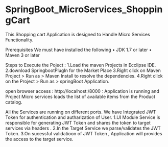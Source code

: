 # SpringBoot_MicroServices_ShoppingCart

This Shopping cart Application is designed to Handle Micro Services Functionality. 

Prerequisites
We must have installed the following
•	JDK 1.7 or later
•	Maven 3 or later

Steps to Execute the Poject :
1.Load the maven Projects in Ecclipse IDE.
2.download SpringbootPlugIn for the Market Place
3.Right click on Maven Project > Run as > Maven Install   to resolve the dependencies.
4.Right click on the Project > Run as > springBoot Application.

open browser access : http://localhost:/8000   : Application is running and Project Micro services loads the list of available items from the Product catalog.

All the Services are running on different ports.
We have Integrated JWT Token for authentication and autharization of User. 
1.UI Module Service is responsible for generating JWT Token and shares the token to target services via headers .
2.In the Target Service we parse/validates the JWT Token.
3.On sucessful validatioon of JWT Token , Application  will provides the access to the target service.
